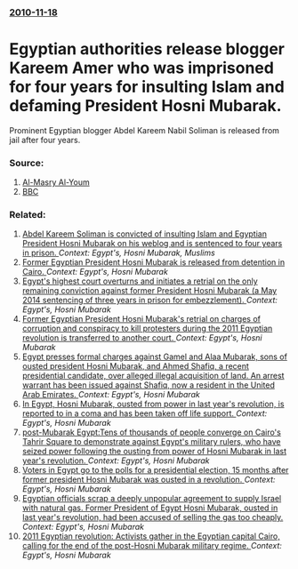 ### [2010-11-18](/news/2010/11/18/index.md)

# Egyptian authorities release blogger Kareem Amer who was imprisoned for four years for insulting Islam and defaming President Hosni Mubarak. 

Prominent Egyptian blogger Abdel Kareem Nabil Soliman is released from jail after four years.


### Source:

1. [Al-Masry Al-Youm](http://www.almasryalyoum.com/en/news/egyptian-blogger-free-after-4-years-jail)
2. [BBC](http://www.bbc.co.uk/news/world-middle-east-11789637)

### Related:

1. [ Abdel Kareem Soliman is convicted of insulting Islam and Egyptian President Hosni Mubarak on his weblog and is sentenced to four years in prison. ](/news/2007/02/22/abdel-kareem-soliman-is-convicted-of-insulting-islam-and-egyptian-president-hosni-mubarak-on-his-weblog-and-is-sentenced-to-four-years-in-p.md) _Context: Egypt's, Hosni Mubarak, Muslims_
2. [Former Egyptian President Hosni Mubarak is released from detention in Cairo. ](/news/2017/03/24/former-egyptian-president-hosni-mubarak-is-released-from-detention-in-cairo.md) _Context: Egypt's, Hosni Mubarak_
3. [Egypt's highest court overturns and initiates a retrial on the only remaining conviction against former President Hosni Mubarak (a May 2014 sentencing of three years in prison for embezzlement). ](/news/2015/01/13/egypt-s-highest-court-overturns-and-initiates-a-retrial-on-the-only-remaining-conviction-against-former-president-hosni-mubarak-a-may-2014.md) _Context: Egypt's, Hosni Mubarak_
4. [Former Egyptian President Hosni Mubarak's retrial on charges of corruption and conspiracy to kill protesters during the 2011 Egyptian revolution is transferred to another court. ](/news/2013/04/13/former-egyptian-president-hosni-mubarak-s-retrial-on-charges-of-corruption-and-conspiracy-to-kill-protesters-during-the-2011-egyptian-revolu.md) _Context: Egypt's, Hosni Mubarak_
5. [Egypt presses formal charges against Gamel and Alaa Mubarak, sons of ousted president Hosni Mubarak, and Ahmed Shafiq, a recent presidential candidate, over alleged illegal acquisition of land. An arrest warrant has been issued against Shafiq, now a resident in the United Arab Emirates. ](/news/2012/09/11/egypt-presses-formal-charges-against-gamel-and-alaa-mubarak-sons-of-ousted-president-hosni-mubarak-and-ahmed-shafiq-a-recent-presidential.md) _Context: Egypt's, Hosni Mubarak_
6. [In Egypt, Hosni Mubarak, ousted from power in last year's revolution, is reported to in a coma and has been taken off life support. ](/news/2012/06/20/in-egypt-hosni-mubarak-ousted-from-power-in-last-year-s-revolution-is-reported-to-in-a-coma-and-has-been-taken-off-life-support.md) _Context: Egypt's, Hosni Mubarak_
7. [post-Mubarak Egypt:Tens of thousands of people converge on Cairo's Tahrir Square to demonstrate against Egypt's military rulers, who have seized power following the ousting from power of Hosni Mubarak in last year's revolution. ](/news/2012/06/19/post-mubarak-egypt-tens-of-thousands-of-people-converge-on-cairo-s-tahrir-square-to-demonstrate-against-egypt-s-military-rulers-who-have-se.md) _Context: Egypt's, Hosni Mubarak_
8. [Voters in Egypt go to the polls for a presidential election, 15 months after former president Hosni Mubarak was ousted in a revolution. ](/news/2012/05/23/voters-in-egypt-go-to-the-polls-for-a-presidential-election-15-months-after-former-president-hosni-mubarak-was-ousted-in-a-revolution.md) _Context: Egypt's, Hosni Mubarak_
9. [Egyptian officials scrap a deeply unpopular agreement to supply Israel with natural gas. Former President of Egypt Hosni Mubarak, ousted in last year's revolution, had been accused of selling the gas too cheaply. ](/news/2012/04/22/egyptian-officials-scrap-a-deeply-unpopular-agreement-to-supply-israel-with-natural-gas-former-president-of-egypt-hosni-mubarak-ousted-in.md) _Context: Egypt's, Hosni Mubarak_
10. [2011 Egyptian revolution: Activists gather in the Egyptian capital Cairo, calling for the end of the post-Hosni Mubarak military regime. ](/news/2011/12/23/2011-egyptian-revolution-activists-gather-in-the-egyptian-capital-cairo-calling-for-the-end-of-the-post-hosni-mubarak-military-regime.md) _Context: Egypt's, Hosni Mubarak_
